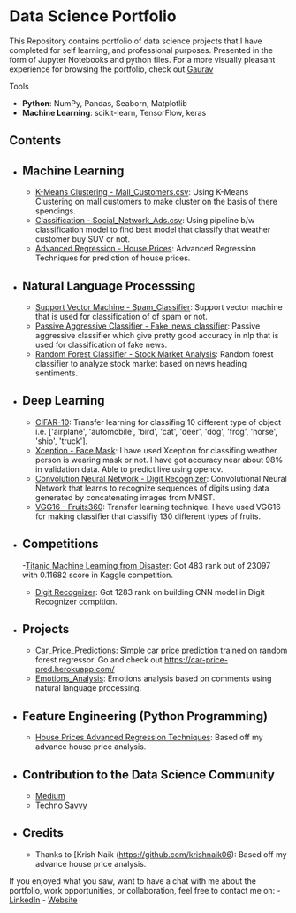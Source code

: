 # Data Science Portfolio
This Repository contains portfolio of data science projects that I have completed for self learning, and professional purposes. 
Presented in the form of Jupyter Notebooks and python files.
For a more visually pleasant experience for browsing the portfolio, check out [Gaurav](https://gauravrajwada.github.io/Protfolio/)

Tools
  - **Python**: NumPy, Pandas, Seaborn, Matplotlib
  - **Machine Learning**: scikit-learn, TensorFlow, keras

## Contents
- ## Machine Learning
    - [K-Means Clustering - Mall_Customers.csv](https://github.com/GauravRajwada/Data-Science/blob/master/K-means_Clustering.ipynb): Using K-Means Clustering on mall customers to make cluster on the basis of there spendings.
     - [Classification - Social_Network_Ads.csv](https://github.com/GauravRajwada/Data-Science/blob/master/Classification%20Model/Classification%20Using%20Pipeline%20.ipynb): Using pipeline b/w classification model to find best model that classify that weather customer buy SUV or not.
     - [Advanced Regression - House Prices](https://github.com/GauravRajwada/Data-Science/blob/master/House%20Prices%20Advanced%20Regression%20Techniques/Model%201.ipynb): Advanced Regression Techniques for prediction of house prices.
  
- ## Natural Language Processsing
    - [Support Vector Machine - Spam_Classifier](https://github.com/GauravRajwada/Data-Science/blob/master/Natural%20Language%20Process/Spam_Classifier.ipynb): Support vector machine that is used for classification of of spam or not. 
    - [Passive Aggressive Classifier - Fake_news_classifier](https://github.com/GauravRajwada/Data-Science/blob/master/Natural%20Language%20Process/Fake_News_Classifier.ipynb):  Passive aggressive classifier which give pretty good accuracy in nlp that is used for classification of fake news. 
    - [Random Forest Classifier - Stock Market Analysis](https://github.com/GauravRajwada/Data-Science/blob/master/Natural%20Language%20Process/Stock_Market_Analysis_based_on_sentiments%20.ipynb): Random forest classifier to analyze stock market based on news heading sentiments.
  
- ## Deep Learning
    - [CIFAR-10](https://github.com/GauravRajwada/cifar-10): Transfer learning for classifing 10 different type of object i.e. ['airplane', 'automobile', 'bird', 'cat', 'deer', 'dog', 'frog', 'horse', 'ship', 'truck'].
    - [Xception - Face Mask](https://github.com/GauravRajwada/face-mask-detection): I have used Xception for classifing weather person is wearing mask or not. I have got accuracy near about 98% in validation data. Able to predict live using opencv.
    - [Convolution Neural Network - Digit Recognizer](https://github.com/GauravRajwada/Data-Science/blob/master/DigitRecognizer%20CNN.ipynb): Convolutional Neural Network that learns to recognize sequences of digits using data generated by concatenating images from MNIST.
    - [VGG16 - Fruits360](https://github.com/GauravRajwada/fruits360): Transfer learning technique. I have used VGG16 for making classifier that classifiy 130 different types of fruits.
    
- ## Competitions
    -[Titanic Machine Learning from Disaster](https://drive.google.com/file/d/1JUH3fZ5mAQlufEHtHyDzusHI3xwAekYi/view?usp=sharing): Got 483 rank out of 23097 with 0.11682 score in Kaggle competition.
    - [Digit Recognizer](https://drive.google.com/file/d/1JRF697fUcbvHWX0ShHLd0IEA4Vjr1Luw/view?usp=sharing): Got 1283 rank on building CNN model in Digit Recognizer compition.

- ## Projects
    - [Car_Price_Predictions](https://github.com/GauravRajwada/car-price-prediction): Simple car price prediction trained on random forest regressor. Go and check out https://car-price-pred.herokuapp.com/
    - [Emotions_Analysis](https://github.com/GauravRajwada/emotions-analysis): Emotions analysis based on comments using natural language processing.

- ## Feature Engineering (Python Programming)
    - [House Prices Advanced Regression Techniques](https://github.com/GauravRajwada/Data-Science/blob/master/House%20Prices%20Advanced%20Regression%20Techniques/PreProcessing%20Test.ipynb): Based off my advance house price analysis.

- ## Contribution to the Data Science Community 
    - [Medium](https://medium.com/@sintg1999?source=post_page-----8ccd3fb260c2----------------------)
    - [Techno Savvy](https://technosavvy2020.blogspot.com/)

- ## Credits
    - Thanks to [Krish Naik (https://github.com/krishnaik06): Based off my advance house price analysis.

If you enjoyed what you saw, want to have a chat with me about the portfolio, work opportunities, or collaboration, feel free to contact me on:
    - [LinkedIn](https://www.linkedin.com/in/gaurav-singh-b90369191/)
    - [Website](https://gauravrajwada.github.io/Protfolio/)

